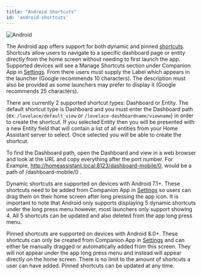 ```yaml
---
title: "Android Shortcuts"
id: 'android-shortcuts'
---
```


![Android](/assets/android.svg)

The Android app offers support for both dynamic and pinned [shortcuts](https://developer.android.com/guide/topics/ui/shortcuts). Shortcuts allow users to navigate to a specific dashboard page or entity directly from the home screen without needing to first launch the app. Supported devices will see a Manage Shortcuts section under Companion App in [Settings](https://my.home-assistant.io/redirect/config/). From there users must supply the Label which appears in the launcher (Google recommends 10 characters). The description must also be provided as some launchers may prefer to display it (Google recommends 25 characters).

There are currently 2 supported shortcut types: Dashboard or Entity. The default shortcut type is Dashboard and you must enter the Dashboard path (ex: `/lovelace/default_view` or `/lovelace-dashboardname/viewname`) in order to create the shortcut. If you selected Entity then you will be presented with a new Entity field that will contain a list of all entities from your Home Assistant server to select. Once selected you will be able to create the shortcut.

To find the Dashboard path, open the Dashboard and view in a web browser and look at the URL and copy everything after the port number.  For Example, http://homeassistant.local:8123/dashboard-mobile/0, would be a path of /dashboard-mobile/0 .

Dynamic shortcuts are supported on devices with Android 7.1+. These shortcuts need to be added from Companion App in [Settings](https://my.home-assistant.io/redirect/config/) so users can drag them on their home screen after long pressing the app icon. It is important to note that Android only supports displaying 5 dynamic shortcuts under the long press menu however, most launchers only support showing 4. All 5 shortcuts can be updated and also deleted from the app long press menu.

Pinned shortcuts are supported on devices with Android 8.0+. These shortcuts can only be created from Companion App in [Settings](https://my.home-assistant.io/redirect/config/) and can either be manually dragged or automatically added from this screen. They will not appear under the app long press menu and instead will appear directly on the home screen. There is no limit to the amount of shortcuts a user can have added. Pinned shortcuts can be updated at any time.
